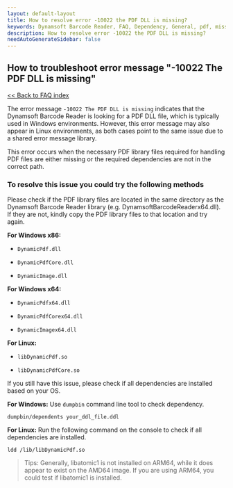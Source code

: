 ```yaml
---
layout: default-layout
title: How to resolve error -10022 the PDF DLL is missing?
keywords: Dynamsoft Barcode Reader, FAQ, Dependency, General, pdf, missing
description: How to resolve error -10022 the PDF DLL is missing?
needAutoGenerateSidebar: false
---
```


## How to troubleshoot error message "-10022 The PDF DLL is missing"

[<< Back to FAQ index](index.md)

The error message `-10022 The PDF DLL is missing` indicates that the Dynamsoft Barcode Reader is looking for a PDF DLL file, which is typically used in Windows environments. However, this error message may also appear in Linux environments, as both cases point to the same issue due to a shared error message library.

This error occurs when the necessary PDF library files required for handling PDF files are either missing or the required dependencies are not in the correct path.

### To resolve this issue you could try the following methods

Please check if the PDF library files are located in the same directory as the Dynamsoft Barcode Reader library (e.g. DynamsoftBarcodeReaderx64.dll). If they are not, kindly copy the PDF library files to that location and try again.

**For Windows x86:**

- `DynamicPdf.dll`

- `DynamicPdfCore.dll`
  
- `DynamicImage.dll`
  
**For Windows x64:**

- `DynamicPdfx64.dll`

- `DynamicPdfCorex64.dll`
  
- `DynamicImagex64.dll`

**For Linux:**

- `libDynamicPdf.so`

- `libDynamicPdfCore.so`

If you still have this issue, please check if all dependencies are installed based on your OS.

**For Windows:**
Use `dumpbin` command line tool to check dependency.

```
dumpbin/dependents your_ddl_file.ddl
```

**For Linux:**
Run the following command on the console to check if all dependencies are installed.

```
ldd /lib/libDynamicPdf.so
```

> Tips:
> Generally, libatomic1 is not installed on ARM64, while it does appear to exist on the AMD64 image. If you are using ARM64, you could test if libatomic1 is installed.
